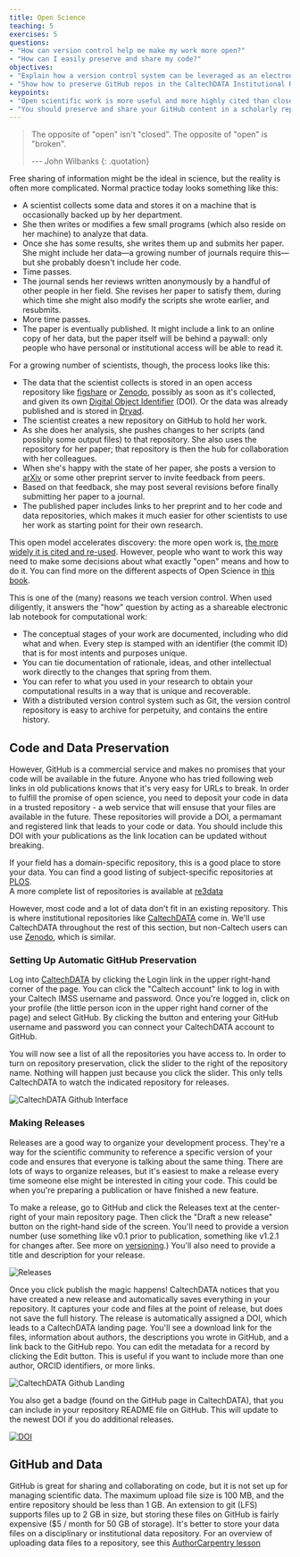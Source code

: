 ```yaml
---
title: Open Science
teaching: 5
exercises: 5
questions:
- "How can version control help me make my work more open?"
- "How can I easily preserve and share my code?"
objectives:
- "Explain how a version control system can be leveraged as an electronic lab notebook for computational work."
- "Show how to preserve GitHub repos in the CaltechDATA Institutional Repository."
keypoints:
- "Open scientific work is more useful and more highly cited than closed."
- "You should preserve and share your GitHub content in a scholarly repository."
---
```


> The opposite of "open" isn't "closed".
> The opposite of "open" is "broken".
>
> --- John Wilbanks
{: .quotation}

Free sharing of information might be the ideal in science,
but the reality is often more complicated.
Normal practice today looks something like this:

*   A scientist collects some data and stores it on a machine
    that is occasionally backed up by her department.
*   She then writes or modifies a few small programs
    (which also reside on her machine)
    to analyze that data.
*   Once she has some results,
    she writes them up and submits her paper.
    She might include her data—a growing number of journals require this—but
    she probably doesn't include her code.
*   Time passes.
*   The journal sends her reviews written anonymously by a handful of other people in her field.
    She revises her paper to satisfy them,
    during which time she might also modify the scripts she wrote earlier,
    and resubmits.
*   More time passes.
*   The paper is eventually published.
    It might include a link to an online copy of her data,
    but the paper itself will be behind a paywall:
    only people who have personal or institutional access
    will be able to read it.

For a growing number of scientists,
though,
the process looks like this:

*   The data that the scientist collects is stored in an open access repository
    like [figshare](http://figshare.com/) or
    [Zenodo](http://zenodo.org), possibly as soon as it's collected,
    and given its own
    [Digital Object Identifier](https://en.wikipedia.org/wiki/Digital_object_identifier) (DOI).
    Or the data was already published and is stored in
    [Dryad](http://datadryad.org/).
*   The scientist creates a new repository on GitHub to hold her work.
*   As she does her analysis,
    she pushes changes to her scripts
    (and possibly some output files)
    to that repository.
    She also uses the repository for her paper;
    that repository is then the hub for collaboration with her colleagues.
*   When she's happy with the state of her paper,
    she posts a version to [arXiv](http://arxiv.org/)
    or some other preprint server
    to invite feedback from peers.
*   Based on that feedback,
    she may post several revisions
    before finally submitting her paper to a journal.
*   The published paper includes links to her preprint
    and to her code and data repositories,
    which  makes it much easier for other scientists
    to use her work as starting point for their own research.

This open model accelerates discovery:
the more open work is,
[the more widely it is cited and re-used](http://dx.doi.org/10.1371/journal.pone.0000308).
However,
people who want to work this way need to make some decisions
about what exactly "open" means and how to do it. You can find more on the different aspects of Open Science in [this book](http://link.springer.com/book/10.1007/978-3-319-00026-8).

This is one of the (many) reasons we teach version control.
When used diligently,
it answers the "how" question
by acting as a shareable electronic lab notebook for computational work:

*   The conceptual stages of your work are documented, including who did
    what and when. Every step is stamped with an identifier (the commit ID)
    that is for most intents and purposes unique.
*   You can tie documentation of rationale, ideas, and other
    intellectual work directly to the changes that spring from them.
*   You can refer to what you used in your research to obtain your
    computational results in a way that is unique and recoverable.
*   With a distributed version control system such as Git, the version
    control repository is easy to archive for perpetuity, and contains
    the entire history.

## Code and Data Preservation

However, GitHub is a commercial service and makes no promises that your code
will be available in the future.  Anyone who has tried following web links in
old publications knows that it's very easy for URLs to break.  In order to
fulfill the promise of open science, you need to deposit your code in data in a
trusted repository - a web service that will ensuse that your files are
available in the future. These repositories will provide a DOI, a permamant
and registered link that leads to your code or data. You should include this
DOI with your publications as the link location can be updated without breaking.

If your field has a domain-specific repository, this is a good place to store
your data.  You can find a good listing of subject-specific repositories at
[PLOS](http://journals.plos.org/plosone/s/data-availability#loc-recommended-repositories).  
A more complete list of repositories is available at
[re3data](http://www.re3data.org)

However, most code and a lot of data don't fit in an existing repository.  This
is where institutional repositories like [CaltechDATA](data.caltech.edu) come
in.  We'll use CaltechDATA throughout the rest of this section, but non-Caltech
users can use [Zenodo](http://zenodo.org), which is similar. 

### Setting Up Automatic GitHub Preservation

Log into [CaltechDATA](data.caltech.edu) by clicking the Login link in the
upper right-hand corner of the page.  You can click the "Caltech account" link
to log in with your Caltech IMSS username and password. Once you're logged in,
click on your profile (the little person icon in the upper right hand corner of
the page) and select GitHub.  By clicking the button and entering your GitHub
username and password you can connect your CaltechDATA account to GitHub.

You will now see a list of all the repositories you have access to.  In order
to turn on repository preservation, click the slider to the right of the repository
name. Nothing will happen just because you click the slider.  This only tells
CaltechDATA to watch the indicated repository for releases.

![CaltechDATA Github Interface](../fig/Github_CaltechDATA.png)

### Making Releases

Releases are a good way to organize your development process.  They're a way
for the scientific community to reference a specific version of your code and
ensures that everyone is talking about the same thing. There are lots of ways
to organize releases, but it's easiest to make a release every time someone
else might be interested in citing your code.  This could be when you're
preparing a publication or have finished a new feature.  

To make a release, go to GitHub and click the Releases text at the center-right
of your main repository page.  Then click the "Draft a new release" button on
the right-hand side of the screen. You'll need to provide a version number (use
something like v0.1 prior to publication, something like v1.2.1 for changes
after.  See more on [versioning](http://semver.org).)  You'll also need to
provide a title and description for your release.  

![Releases](../fig/Releases.png)

Once you click publish the magic happens!  CaltechDATA notices that you have
created a new release and automatically saves everything in your
repository.  It captures your code and files at the point of release, but does
not save the full history.  The release is automatically assigned a DOI, which
leads to a CaltechDATA landing page.  You'll see a download link for the files,
information about authors, the descriptions you wrote in GitHub, and a link
back to the GitHub repo.  You can edit the metadata for a record by clicking
the Edit button.  This is useful if you want to include more than one author,
ORCID identifiers, or more links.

![CaltechDATA Github Landing](../fig/Landing_CaltechDATA.png)
   
You also get a badge (found on the GitHub page in CaltechDATA), that you can
include in your repository README file on GitHub.  This will update to the newest DOI if
you do additional releases.

[![DOI](https://data.caltech.edu/badge/doi/10.22002/D1.242.svg)](https://data.caltech.edu/badge/latestdoi/81266861)

## GitHub and Data

GitHub is great for sharing and collaborating on code, but it is not set up for
managing scientific data.  The maximum upload file size is 100 MB, and the
entire repository should be less than 1 GB.  An extension to git (LFS) supports
files up to 2 GB in size, but storing these files on GitHub is fairly expensive
($5 / month for 50 GB of storage).  It's better to store your data files on a
disciplinary or institutional data repository.  For an overview of uploading
data files to a repository, see this [AuthorCarpentry
lesson](https://authorcarpentry.github.io/dois-citation-data/01-register-doi.html)


